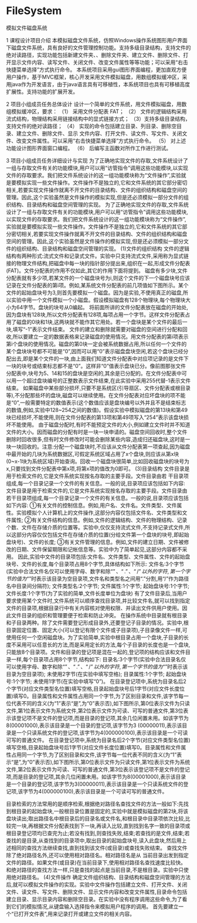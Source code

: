 # FileSystem
模拟文件磁盘系统

1 课程设计项目介绍
本模拟磁盘文件系统，仿照Windows操作系统图形用户界面下磁盘文件系统，具有良好的文件管理控制功能。支持多级目录结构，支持文件的绝对读路径，实现功能包括新建文件夹、、删除文件夹、建立文件、删除文件、打开显示文件内容、读写文件、关闭文件、改变文件属性等等功能；可以采用“右击快捷菜单选择”方式执行命令。 
本系统项目采用gui图形界面编程，更加直观方便用户操作，基于MVC框架，核心开发采用文件模拟磁盘，用数组模拟缓冲区，采用java作为开发语言，由于java语言具有可移植性，本系统项目也具有可移植高度扩展性。支持功能的扩展开发。

2 项目小组成员任务总体设计
设计一个简单的文件系统，用文件模拟磁盘，用数组模拟缓冲区，要求： 
（1） 采用文件分配表 FAT； 
（2） 文件的逻辑结构采用流式结构，物理结构采用链接结构中的显式链接方式； 
（3）支持多级目录结构，支持文件的绝对读路径； 
（4） 实现的命令包括建立目录、列目录、删除空目录、建立文件、删除文件、显示
文件内容、打开文件、读文件、写文件、关闭文件、改变文件属性。可以采用“右击快捷菜单选择”方式执行命令。 
（5） 对上述功能设计图形界面窗口编程。 
（6） 后编写主函数对所作工作进行测试。 

3 项目小组成员任务详细设计与实现
为了正确地实现文件的存取,文件系统设计了一组与存取文件有关的功能模块,用户可以用“访管指令”调用这些功能模块,以实现文件的存取要求。我们把文件系统设计的这一组功能模块称为“文件操作”,实验就是要模拟实现一些文件操作。文件操作不是独立的,它和文件系统的其它部分密切相关,若要实现文件操作就离不开文件的目录结构、文件的组织结构和磁盘空间的管理。因此,这个实验虽然是文件操作的模拟实现,但是还必须模拟一部分文件的组织结构、目录结构和磁盘空间管理的实现。
为了正确地实现文件的存取,文件系统设计了一组与存取文件有关的功能模块,用户可以用“访管指令”调用这些功能模块,以实现文件的存取要求。我们把文件系统设计的这一组功能模块称为“文件操作”,实验就是要模拟实现一些文件操作。文件操作不是独立的,它和文件系统的其它部分密切相关,若要实现文件操作就离不开文件的目录结构、文件的组织结构和磁盘空间的管理。因此,这个实验虽然是文件操作的模拟实现,但是还必须模拟一部分文件的组织结构、目录结构和磁盘空间管理的实现。
(1)文件的组织结构
文件的逻辑结构有两种形式:流式文件和记录式文件。实验中只支持流式文件,采用称为显式链接的物理文件结构,把磁盘中每一块的指针部分提出来,组织在一起,形成文件分配表(FAT)。文件分配表的作用不仅如此,其它的作用下面将提到。
磁盘有多少块,文件分配表就有多少项,若某文件的一个磁盘块号为i,则这个文件的下一个磁盘块号应该记录在文件分配表的第i项。例如,某系统文件分配表的前几项值如下图所示。某个文件的起始盘块号为3,则首先要模拟一个磁盘。因为是实验,不使用真正的磁盘,所以实验中用一个文件模拟一个小磁盘。假设模拟磁盘有128个物理块,每个物理块大小为64字节。盘块的块号从0编起。
将前面所讲的文件分配表放在磁盘的开始处,因为盘块有128块,所以文件分配表有128项,每项占用一个字节。这样文件分配表占用了磁盘的0块和1块,这两块就不能作其它用处。若一个盘块是某个文件的最后一块,填写“-1”表示文件结束。
文件的建立和删除就需要对磁盘的空间进行分配和回收,所以要建立一定的数据表格来记录磁盘的使用情况。用文件分配表的第i项表示第i个盘块的使用情况。磁盘的第0块一定会被系统数据占用,所以任何一个文件的某个盘块块号都不可能是“0”,因而可以用“0”表示磁盘盘块空闲,若这个盘块已经分配出去,即是某个文件的一块,由上面我们知道文件分配表中对应项记录的是文件下一块的块号或结束标志都不是“0”。这样非“0”值表示盘块已分。像前图那张文件分配表中,块号为5、14和15的盘块是空闲的,其余是已分配的。在文件分配表中可以用一个超过盘块编号的正整数表示文件结束,在此实验中采用255代替-1表示文件结束。
如果磁盘中某些部分损坏,只要不是系统区(引导扇区、文件分配表或根目录等),不分配那些坏的盘块,磁盘可以继续使用。在文件分配表对应坏盘块的项不能是“0”,一般需要特定的数值表示(这个数值应该是盘块编号以外并且不是结束标志的数值,例如,实验中128~254之间的数值)。假设实验中模拟磁盘的第13块和第49块已经损坏,不能使用,则在文件分配表的第13项和第49项写入“254”表示该盘块损坏不能使用。
由于磁盘分配时,有时不能预定文件的大小,例如建立文件时并不知道文件的大小。因而磁盘的分配有时是一块一块申请的。磁盘空间回收时,整个文件删除时回收很多,但有时文件修改时可能会删除某些内容,造成归还磁盘块,这时是一块一块回收的。注意:分配一个磁盘块时,不应该从文件分配表第一项查起,因为磁盘中最开始的几块为系统数据区,可假定系统区域占用了x个盘块,则应该从第x块(0~x-1块为系统区域)开始查询。回收一个磁盘块很简单,比如回收磁盘块的块号为x,只要找到文件分配表中第x项,将第x项的值改为0即可。
(3)目录结构
文件目录是用于检索文件的,它是文件系统实现按名存取的主要手段。文件目录由若
干目录项组成,每一个目录记录一个文件的有关信息。一般的说,目录项应该包括如下内容:
文件目录是用于检索文件的,它是文件系统实现按名存取的主要手段。文件目录由若干目录项组成,每一个目录记录一个文件的有关信息。一般的说,目录项应该包括如下内容:
①有关文件的控制信息。例如,用户名、文件名。文件类型、文件属性。实验模拟个人计算机上的文件操作,这部分内容仅包括文件名、文件类型和文件属性;
②有关文件结构的信息。例如,文件的逻辑结构、文件的物理结构、记录个数、文件在存储介质的位置等。实验中,仅仅支持流式文件,不支持记录式文件,所以这部分内容仅仅包括文件在存储介质的位置(分给文件第一个盘块的块号,即起始盘块号)、文件的长度;
③有关文件管理的信息。例如,文件的建立日期、文件被修改的日期、文件保留期限和记帐信息等。实验中为了简单起见,这部分内容都不采用。
因此,实验中文件的目录项包括:文件名、文件类型、文件属性、文件的起始盘块号、文件的长度,每个目录项占用8个字节,具体结构如下所示:
文件名:3个字节(实验中合法文件名仅可以使用字母、数字和除“$”、“.”、“/”以外的字符,第一个字节的值为“$”时表示该目录为空目录项,文件名和类型名之间用“.”分割,用“/”作为路径名中目录间分隔符);
文件类型名:2个字节;
文件属性:1个字节;
起始盘块号:1个字节;
文件长度:1个字节(为了实验的简单,文件长度单位为盘块)
有了文件目录后,当用户要求使用某个文件时,文件系统可以顺序查找目录项,并比较文件名,就可以找到指定文件的目录项,根据目录行中有关内容核对使用权限、并读出文件供用户使用。因此文件目录的组织和管理要便于检索和防止冲突。
在操作系统中目录就有根目录和子目录两种。除了文件需要登记形成目录外,还要登记子目录的情况。实验中,根目录固定位置、固定大小(可以登记有限个文件或子目录项),子目录像文件一样,可使用任何一个空闲磁盘块。为了实验简单,实验中根目录占用一个盘块,子目录的长度不采用可以任意长的方法,而是采用定长的方法,每个子目录的长度也是一个盘块,只能放8个目录项。文件和目录的登记项是混在一起的,登记项的结构应该和文件目录一样,每个目录项占用8个字节,结构如下:
目录名:3个字节(实验中合法目录名仅可以使用字母、数字和除“$”、“.”、“/”以外的字符,第一个字节的值为“$”时表示该目录为空目录项);
未使用2字节(在实验中填写空格);
目录属性:1个字节;
起始盘块号:1个字节;
未使用1字节(在实验中填写“0”)。
在目录登记项中,系统为目录名后2个字节(对应文件类型名位置)填写空格,目录起始盘块号后1字节(对应文件长度位置)填写0。目录属性和文件属性占用同一个字节,为了区别目录和文件,该字节每一位代表不同的含义(为“1”表示“是”,为“0”表示否),如下图所示,第0位表示文件为只读文件,第1位表示文件为系统文件,第2位表示文件为可读、可写的普通文件,第3位表示该登记项不是文件的登记项,而是目录的登记项,其余几位闲置未用。如该字节为8(00001000),表示该目录是一个目录的登记项,该字节为3
(00000011),表示该目录是一个只读系统文件的登记项,该字节为4(000000100),表示该目录是一个可读可写的普通文件。
在目录登记项中,系统为目录名后2个字节(对应文件类型名位置)填写空格,目录起始盘块号后1字节(对应文件长度位置)填写0。目录属性和文件属性占用同一个字节,为了区别目录和文件,该字节每一位代表不同的含义(为“1”表示“是”,为“0”表示否),如下图所示,第0位表示文件为只读文件,第1位表示文件为系统文件,第2位表示文件为可读、可写的普通文件,第3位表示该登记项不是文件的登记项,而是目录的登记项,其余几位闲置未用。如该字节为8(00001000),表示该目录是一个目录的登记项,该字节为3(00000011),表示该目录是一个只读系统文件的登记项,该字节为4(000000100),表示该目录是一个可读可写的普通文件。

目录检索的方法常用的是顺序检索,根据绝对路径名查找文件的方法一般如下:先找到根目录的起始盘块,一般根目录位置是固定的,实验中就是模拟磁盘的第2块,将该盘块读出;取出路径名中根目录后的目录名或文件名,和根目录中目录项依次比较,比较完一块,再根据文件分配表找到下一块,再读入比较,直到找到名字一致的目录项或根目录登记项均已查完为止;若没有找到,则查找失败,结束;若查找的是文件,结束;若查找的是目录,从查找到的目录项中,取出目录的起始盘块号,读入此盘块,然后用上述相同的查找方法继续查找,直到找到该文件(或目录)或查找失败结束。
查找文件除了绝对路径名外,还可以使用相对路径名。相对路径名是从
当前目录出发到指定文件的路径。如果文件(或目录)在当前目录下,使用相对路径名查找速度比较快。和绝对路径的查找方法一样,只是查找的起点是当前目录,不是根目录。实验中只使用绝对路径名。
(4)文件操作
确定文件组织结构、目录结构和磁盘空间管理的方法后,就可以模拟文件操作的实现。实验中文件操作包括建立文件、打开文件、关闭文件、读文件、写文件、删除文件、显示文件内容和改变文件属性,目录命令包括建立目录、显示目录内容和删除空目录。在实验中没有程序调用这些命令,为了看到它们的模拟情况,从键盘输入选择指令来模拟用户程序的调用。
首先要建立一个“已打开文件表”,用来记录打开或建立文件的相关内容。
